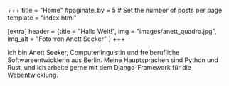 +++
title = "Home"
#paginate_by = 5 # Set the number of posts per page
template = "index.html"

[extra]
header = {title = "Hallo Welt!", img = "images/anett_quadro.jpg", img_alt = "Foto von Anett Seeker" }
+++

Ich bin Anett Seeker, Computerlinguistin und freiberufliche Softwareentwicklerin aus Berlin. Meine Hauptsprachen sind Python und Rust, und ich arbeite gerne mit dem Django-Framework für die Webentwicklung.